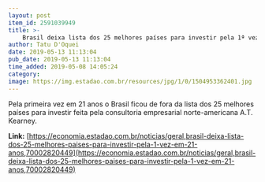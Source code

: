 ```yaml
---
layout: post
item_id: 2591039949
title: >-
    Brasil deixa lista dos 25 melhores países para investir pela 1ª vez em 21 anos
author: Tatu D'Oquei
date: 2019-05-13 11:13:04
pub_date: 2019-05-13 11:13:04
time_added: 2019-05-08 14:05:24
category: 
image: https://img.estadao.com.br/resources/jpg/1/0/1504953362401.jpg
---
```


Pela primeira vez em 21 anos o Brasil ficou de fora da lista dos 25 melhores países para investir feita pela consultoria empresarial norte-americana A.T. Kearney.

**Link:** [https://economia.estadao.com.br/noticias/geral,brasil-deixa-lista-dos-25-melhores-paises-para-investir-pela-1-vez-em-21-anos,70002820449](https://economia.estadao.com.br/noticias/geral,brasil-deixa-lista-dos-25-melhores-paises-para-investir-pela-1-vez-em-21-anos,70002820449)


